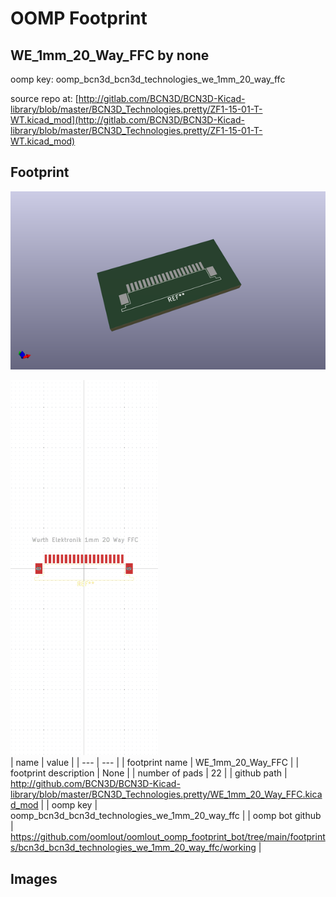 # OOMP Footprint  
## WE_1mm_20_Way_FFC  by none  
  
oomp key: oomp_bcn3d_bcn3d_technologies_we_1mm_20_way_ffc  
  
source repo at: [http://gitlab.com/BCN3D/BCN3D-Kicad-library/blob/master/BCN3D_Technologies.pretty/ZF1-15-01-T-WT.kicad_mod](http://gitlab.com/BCN3D/BCN3D-Kicad-library/blob/master/BCN3D_Technologies.pretty/ZF1-15-01-T-WT.kicad_mod)  
## Footprint  
  
[![working_kicad_pcb_3d.png](working_kicad_pcb_3d_600.png)](working_kicad_pcb_3d.png)  
  
[![working.png](working_600.png)](working.png)  
| name | value | 
| --- | --- | 
| footprint name | WE_1mm_20_Way_FFC | 
| footprint description | None | 
| number of pads | 22 | 
| github path | http://github.com/BCN3D/BCN3D-Kicad-library/blob/master/BCN3D_Technologies.pretty/WE_1mm_20_Way_FFC.kicad_mod | 
| oomp key | oomp_bcn3d_bcn3d_technologies_we_1mm_20_way_ffc | 
| oomp bot github | https://github.com/oomlout/oomlout_oomp_footprint_bot/tree/main/footprints/bcn3d_bcn3d_technologies_we_1mm_20_way_ffc/working | 
## Images  

